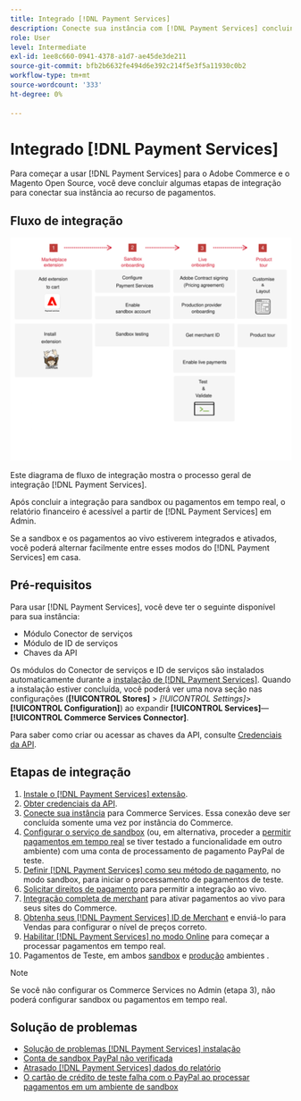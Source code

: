 ```yaml
---
title: Integrado [!DNL Payment Services]
description: Conecte sua instância com [!DNL Payment Services] concluindo algumas etapas de integração.
role: User
level: Intermediate
exl-id: 1ee8c660-0941-4378-a1d7-ae45de3de211
source-git-commit: bfb2b6632fe494d6e392c214f5e3f5a11930c0b2
workflow-type: tm+mt
source-wordcount: '333'
ht-degree: 0%

---
```


# Integrado [!DNL Payment Services]

Para começar a usar [!DNL Payment Services] para o Adobe Commerce e o Magento Open Source, você deve concluir algumas etapas de integração para conectar sua instância ao recurso de pagamentos.

## Fluxo de integração

![Fluxo de integração](assets/onboarding-diagram.svg)

Este diagrama de fluxo de integração mostra o processo geral de integração [!DNL Payment Services].

Após concluir a integração para sandbox ou pagamentos em tempo real, o relatório financeiro é acessível a partir de [!DNL Payment Services] em Admin.

Se a sandbox e os pagamentos ao vivo estiverem integrados e ativados, você poderá alternar facilmente entre esses modos do [!DNL Payment Services] em casa.

## Pré-requisitos

Para usar [!DNL Payment Services], você deve ter o seguinte disponível para sua instância:

* Módulo Conector de serviços
* Módulo de ID de serviços
* Chaves da API

Os módulos do Conector de serviços e ID de serviços são instalados automaticamente durante a [instalação de [!DNL Payment Services]](install.md). Quando a instalação estiver concluída, você poderá ver uma nova seção nas configurações (**[!UICONTROL Stores]** > _[!UICONTROL Settings]_>**[!UICONTROL Configuration]**) ao expandir **[!UICONTROL Services]**—**[!UICONTROL Commerce Services Connector]**.

Para saber como criar ou acessar as chaves da API, consulte [Credenciais da API](#obtain-api-credentials).

## Etapas de integração

1. [Instale o [!DNL Payment Services] extensão](install.md#get-payment-services).
1. [Obter credenciais da API](connect.md#obtain-api-credentials).
1. [Conecte sua instância](connect.md#configure-commerce-services) para Commerce Services. Essa conexão deve ser concluída somente uma vez por instância do Commerce.
1. [Configurar o serviço de sandbox](sandbox.md#enable-sandbox-testing) (ou, em alternativa, proceder a [permitir pagamentos em tempo real](sandbox.md#enable-live-payments) se tiver testado a funcionalidade em outro ambiente) com uma conta de processamento de pagamento PayPal de teste.
1. [Definir [!DNL Payment Services] como seu método de pagamento](production.md#set-payment-services-as-payment-method), no modo sandbox, para iniciar o processamento de pagamentos de teste.
1. [Solicitar direitos de pagamento](production.md#request-payments-entitlement-from-adobe) para permitir a integração ao vivo.
1. [Integração completa de merchant](production.md#complete-merchant-onboarding) para ativar pagamentos ao vivo para seus sites do Commerce.
1. [Obtenha seus [!DNL Payment Services] ID de Merchant](production.md#configure-pricing-tier) e enviá-lo para Vendas para configurar o nível de preços correto.
1. [Habilitar [!DNL Payment Services] no modo Online](production.md#enable-live-payments) para começar a processar pagamentos em tempo real.
1. Pagamentos de Teste, em ambos [sandbox](sandbox.md#test-in-sandbox-environment) e [produção](production.md#test-in-production) ambientes .

>[!NOTE]
>
>Se você não configurar os Commerce Services no Admin (etapa 3), não poderá configurar sandbox ou pagamentos em tempo real.

## Solução de problemas

* [Solução de problemas [!DNL Payment Services] instalação](https://support.magento.com/hc/en-us/articles/4406603542541)
* [Conta de sandbox PayPal não verificada](https://support.magento.com/hc/en-us/articles/4406954952461)
* [Atrasado [!DNL Payment Services] dados do relatório](https://support.magento.com/hc/en-us/articles/4406114741517)
* [O cartão de crédito de teste falha com o PayPal ao processar pagamentos em um ambiente de sandbox](https://support.magento.com/hc/en-us/articles/5201041963917)
